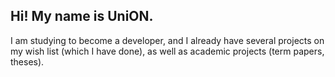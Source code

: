 ## Hi! My name is UniON.

I am studying to become a developer, and I already have several projects on my wish list (which I have done), as well as academic projects (term papers, theses).
